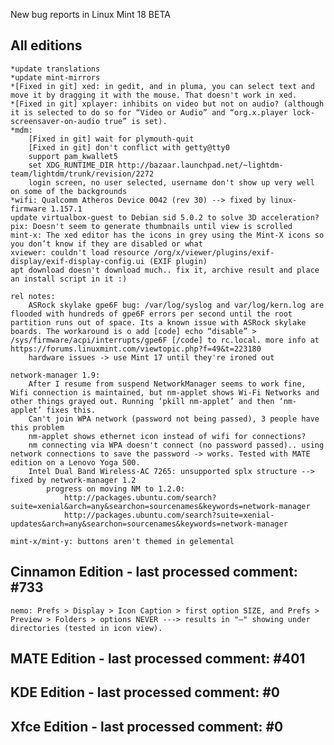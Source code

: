 New bug reports in Linux Mint 18 BETA

All editions
------------

	*update translations
	*update mint-mirrors
	*[Fixed in git] xed: in gedit, and in pluma, you can select text and move it by dragging it with the mouse. That doesn't work in xed.
	*[Fixed in git] xplayer: inhibits on video but not on audio? (although it is selected to do so for “Video or Audio” and “org.x.player lock-screensaver-on-audio true” is set).
	*mdm:
		[Fixed in git] wait for plymouth-quit
		[Fixed in git] don't conflict with getty@tty0
		support pam_kwallet5
		set XDG_RUNTIME_DIR http://bazaar.launchpad.net/~lightdm-team/lightdm/trunk/revision/2272
		login screen, no user selected, username don't show up very well on some of the backgrounds
	*wifi: Qualcomm Atheros Device 0042 (rev 30) --> fixed by linux-firmware 1.157.1
	update virtualbox-guest to Debian sid 5.0.2 to solve 3D acceleration?
	pix: Doesn't seem to generate thumbnails until view is scrolled
	mint-x: The xed editor has the icons in grey using the Mint-X icons so you don’t know if they are disabled or what
	xviewer: couldn't load resource /org/x/viewer/plugins/exif-display/exif-display-config.ui (EXIF plugin)
	apt download doesn't download much.. fix it, archive result and place an install script in it :)

	rel notes:
		ASRock skylake gpe6F bug: /var/log/syslog and var/log/kern.log are flooded with hundreds of gpe6F errors per second until the root partition runs out of space. Its a known issue with ASRock skylake boards. The workaround is o add [code] echo “disable” > /sys/firmware/acpi/interrupts/gpe6F [/code] to rc.local. more info at https://forums.linuxmint.com/viewtopic.php?f=49&t=223180
		hardware issues -> use Mint 17 until they're ironed out

	network-manager 1.9:
		After I resume from suspend NetworkManager seems to work fine, Wifi connection is maintained, but nm-applet shows Wi-Fi Networks and other things grayed out. Running ‘pkill nm-applet’ and then ‘nm-applet’ fixes this.
		Can't join WPA network (password not being passed), 3 people have this problem
		nm-applet shows ethernet icon instead of wifi for connections?
		nm connecting via WPA doesn't connect (no password passed).. using network connections to save the password -> works. Tested with MATE edition on a Lenovo Yoga 500.
		Intel Dual Band Wireless-AC 7265: unsupported splx structure --> fixed by network-manager 1.2
			progress on moving NM to 1.2.0:
				http://packages.ubuntu.com/search?suite=xenial&arch=any&searchon=sourcenames&keywords=network-manager
				http://packages.ubuntu.com/search?suite=xenial-updates&arch=any&searchon=sourcenames&keywords=network-manager

	mint-x/mint-y: buttons aren't themed in gelemental

Cinnamon Edition - last processed comment: #733
-----------------------------------------------
	nemo: Prefs > Display > Icon Caption > first option SIZE, and Prefs > Preview > Folders > options NEVER ---> results in "–" showing under directories (tested in icon view).

MATE Edition - last processed comment: #401
-------------------------------------------

KDE Edition - last processed comment: #0
-----------------------------------------

Xfce Edition - last processed comment: #0
------------------------------------------
